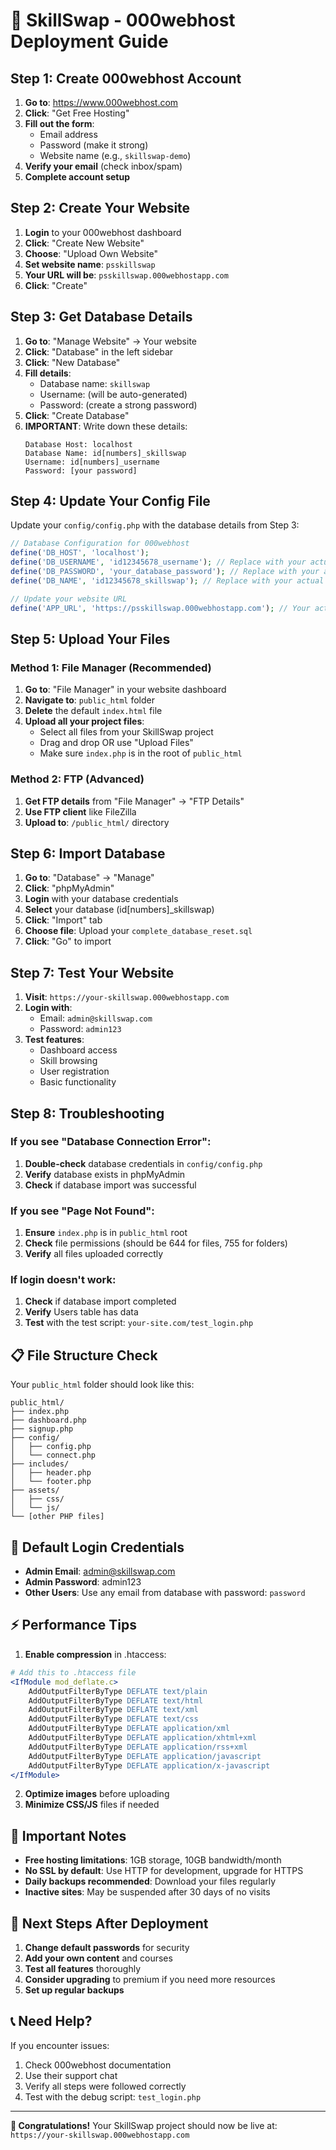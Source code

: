 # 🚀 SkillSwap - 000webhost Deployment Guide

## Step 1: Create 000webhost Account

1. **Go to**: https://www.000webhost.com
2. **Click**: "Get Free Hosting"
3. **Fill out the form**:
   - Email address
   - Password (make it strong)
   - Website name (e.g., `skillswap-demo`)
4. **Verify your email** (check inbox/spam)
5. **Complete account setup**

## Step 2: Create Your Website

1. **Login** to your 000webhost dashboard
2. **Click**: "Create New Website"
3. **Choose**: "Upload Own Website"
4. **Set website name**: `psskillswap`
5. **Your URL will be**: `psskillswap.000webhostapp.com`
6. **Click**: "Create"

## Step 3: Get Database Details

1. **Go to**: "Manage Website" → Your website
2. **Click**: "Database" in the left sidebar
3. **Click**: "New Database"
4. **Fill details**:
   - Database name: `skillswap`
   - Username: (will be auto-generated)
   - Password: (create a strong password)
5. **Click**: "Create Database"
6. **IMPORTANT**: Write down these details:
   ```
   Database Host: localhost
   Database Name: id[numbers]_skillswap
   Username: id[numbers]_username
   Password: [your password]
   ```

## Step 4: Update Your Config File

Update your `config/config.php` with the database details from Step 3:

```php
// Database Configuration for 000webhost
define('DB_HOST', 'localhost');
define('DB_USERNAME', 'id12345678_username'); // Replace with your actual username
define('DB_PASSWORD', 'your_database_password'); // Replace with your actual password
define('DB_NAME', 'id12345678_skillswap'); // Replace with your actual database name

// Update your website URL
define('APP_URL', 'https://psskillswap.000webhostapp.com'); // Your actual URL
```

## Step 5: Upload Your Files

### Method 1: File Manager (Recommended)
1. **Go to**: "File Manager" in your website dashboard
2. **Navigate to**: `public_html` folder
3. **Delete** the default `index.html` file
4. **Upload all your project files**:
   - Select all files from your SkillSwap project
   - Drag and drop OR use "Upload Files"
   - Make sure `index.php` is in the root of `public_html`

### Method 2: FTP (Advanced)
1. **Get FTP details** from "File Manager" → "FTP Details"
2. **Use FTP client** like FileZilla
3. **Upload to**: `/public_html/` directory

## Step 6: Import Database

1. **Go to**: "Database" → "Manage"
2. **Click**: "phpMyAdmin"
3. **Login** with your database credentials
4. **Select** your database (id[numbers]_skillswap)
5. **Click**: "Import" tab
6. **Choose file**: Upload your `complete_database_reset.sql`
7. **Click**: "Go" to import

## Step 7: Test Your Website

1. **Visit**: `https://your-skillswap.000webhostapp.com`
2. **Login with**:
   - Email: `admin@skillswap.com`
   - Password: `admin123`
3. **Test features**:
   - Dashboard access
   - Skill browsing
   - User registration
   - Basic functionality

## Step 8: Troubleshooting

### If you see "Database Connection Error":
1. **Double-check** database credentials in `config/config.php`
2. **Verify** database exists in phpMyAdmin
3. **Check** if database import was successful

### If you see "Page Not Found":
1. **Ensure** `index.php` is in `public_html` root
2. **Check** file permissions (should be 644 for files, 755 for folders)
3. **Verify** all files uploaded correctly

### If login doesn't work:
1. **Check** if database import completed
2. **Verify** Users table has data
3. **Test** with the test script: `your-site.com/test_login.php`

## 📋 File Structure Check

Your `public_html` folder should look like this:
```
public_html/
├── index.php
├── dashboard.php
├── signup.php
├── config/
│   ├── config.php
│   └── connect.php
├── includes/
│   ├── header.php
│   └── footer.php
├── assets/
│   ├── css/
│   └── js/
└── [other PHP files]
```

## 🔐 Default Login Credentials

- **Admin Email**: admin@skillswap.com
- **Admin Password**: admin123
- **Other Users**: Use any email from database with password: `password`

## ⚡ Performance Tips

1. **Enable compression** in .htaccess:
```apache
# Add this to .htaccess file
<IfModule mod_deflate.c>
    AddOutputFilterByType DEFLATE text/plain
    AddOutputFilterByType DEFLATE text/html
    AddOutputFilterByType DEFLATE text/xml
    AddOutputFilterByType DEFLATE text/css
    AddOutputFilterByType DEFLATE application/xml
    AddOutputFilterByType DEFLATE application/xhtml+xml
    AddOutputFilterByType DEFLATE application/rss+xml
    AddOutputFilterByType DEFLATE application/javascript
    AddOutputFilterByType DEFLATE application/x-javascript
</IfModule>
```

2. **Optimize images** before uploading
3. **Minimize CSS/JS** files if needed

## 🚨 Important Notes

- **Free hosting limitations**: 1GB storage, 10GB bandwidth/month
- **No SSL by default**: Use HTTP for development, upgrade for HTTPS
- **Daily backups recommended**: Download your files regularly
- **Inactive sites**: May be suspended after 30 days of no visits

## 🎯 Next Steps After Deployment

1. **Change default passwords** for security
2. **Add your own content** and courses
3. **Test all features** thoroughly
4. **Consider upgrading** to premium if you need more resources
5. **Set up regular backups**

## 📞 Need Help?

If you encounter issues:
1. Check 000webhost documentation
2. Use their support chat
3. Verify all steps were followed correctly
4. Test with the debug script: `test_login.php`

---

**🎉 Congratulations!** Your SkillSwap project should now be live at:
`https://your-skillswap.000webhostapp.com`